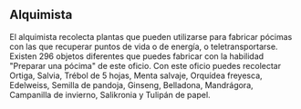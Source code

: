 ## Alquimista
El alquimista recolecta plantas que pueden utilizarse para fabricar pócimas con las que recuperar puntos de vida o de energía, o teletransportarse.
Existen 296 objetos diferentes que puedes fabricar con la habilidad "Preparar una pócima" de este oficio.
Con este oficio puedes recolectar Ortiga, Salvia, Trébol de 5 hojas, Menta salvaje, Orquídea freyesca, Edelweiss, Semilla de pandoja, Ginseng, Belladona, Mandrágora, Campanilla de invierno, Salikronia y Tulipán de papel.